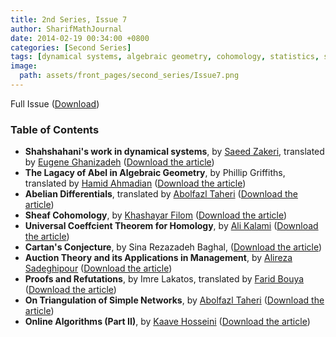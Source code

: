 ```yaml
---
title: 2nd Series, Issue 7
author: SharifMathJournal
date: 2014-02-19 00:34:00 +0800
categories: [Second Series]
tags: [dynamical systems, algebraic geometry, cohomology, statistics, social sciences , algorithms, geometry, manifolds, logic, networks, graph theory, online algorithms, Cartan, Shahshahani, Imre Lakatos]
image:
  path: assets/front_pages/second_series/Issue7.png
---
```


Full Issue ([Download](/assets/archive/secondSeries/2ndSeries_Issue7.pdf))

### Table of Contents

- **Shahshahani's work in dynamical systems**, by [Saeed Zakeri](https://qcpages.qc.cuny.edu/~zakeri/), translated by [Eugene Ghanizadeh](https://github.com/loreanvictor)
 ([Download the article](/assets/archive/secondSeries/articles/Issue2/1.pdf))
- **The Lagacy of Abel in Algebraic Geometry**, by Phillip Griffiths, translated by [Hamid Ahmadian](https://www.linkedin.com/in/hra-data/) ([Download the article](/assets/archive/secondSeries/articles/Issue2/2.pdf))
- **Abelian Differentials**, translated by [Abolfazl Taheri](https://ir.linkedin.com/in/abolfazl-taheri-79077076?original_referer=https%3A%2F%2Fwww.google.com%2F) ([Download the article](/assets/archive/secondSeries/articles/Issue2/3.pdf))
- **Sheaf Cohomology**, by [Khashayar Filom](https://sites.google.com/site/kfilommath/) ([Download the article](/assets/archive/secondSeries/articles/Issue2/4.pdf))
- **Universal Coeffcient Theorem for Homology**, by [Ali Kalami](https://www.linkedin.com/in/ali-kalami-9233b36b/) ([Download the article](/assets/archive/secondSeries/articles/Issue2/5.pdf))
- **Cartan's Conjecture**, by Sina Rezazadeh Baghal, ([Download the article](/assets/archive/secondSeries/articles/Issue2/6.pdf))
- **Auction Theory and its Applications in Management**, by [Alireza Sadeghipour](https://www.linkedin.com/in/alireza-sadeghipour-79591a43/?originalSubdomain=ir) ([Download the article](/assets/archive/secondSeries/articles/Issue2/7.pdf))
- **Proofs and Refutations**, by Imre Lakatos, translated by [Farid Bouya](https://math.oregonstate.edu/directory/farid-bouya) ([Download the article](/assets/archive/secondSeries/articles/Issue2/8.pdf))
- **On Triangulation of Simple Networks**, by [Abolfazl Taheri](https://ir.linkedin.com/in/abolfazl-taheri-79077076?original_referer=https%3A%2F%2Fwww.google.com%2F) ([Download the article](/assets/archive/secondSeries/articles/Issue2/9.pdf))
- **Online Algorithms (Part II)**, by [Kaave Hosseini](https://www.cs.rochester.edu/u/shossei2/) ([Download the article](/assets/archive/secondSeries/articles/Issue2/10.pdf))
